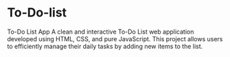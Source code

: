 # To-Do-list
To-Do List App A clean and interactive To-Do List web application developed using HTML, CSS, and pure JavaScript. This project allows users to efficiently manage their daily tasks by adding new items to the list. 
